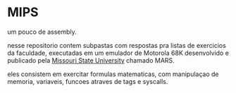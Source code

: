 # MIPS
um pouco de assembly.

nesse repositorio contem subpastas com respostas pra listas de exercicios da faculdade, executadas em um emulador de Motorola 68K desenvolvido e publicado pela [Missouri State University](http://courses.missouristate.edu/kenvollmar/mars/download.htm) chamado MARS.

eles consistem em exercitar formulas matematicas, com manipulaçao de memoria, variaveis, funcoes atraves de tags e syscalls.
